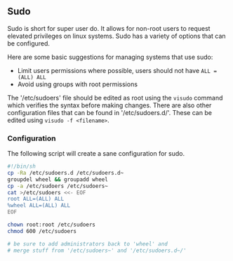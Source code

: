## Sudo

Sudo is short for super user do. It allows for non-root users to request elevated privileges on linux systems. Sudo has a variety of options that can be configured.

Here are some basic suggestions for managing systems that use sudo:

* Limit users permissions where possible, users should not have `ALL = (ALL) ALL`
* Avoid using groups with root permissions

The '/etc/sudoers' file should be edited as root using the `visudo` command which verifies the syntax before making changes. There are also other configuration files that can be found in '/etc/sudoers.d/'. These can be edited using `visudo -f <filename>`.


### Configuration

The following script will create a sane configuration for sudo.

```sh
#!/bin/sh
cp -Ra /etc/sudoers.d /etc/sudoers.d~
groupdel wheel && groupadd wheel
cp -a /etc/sudoers /etc/sudoers~
cat >/etc/sudoers <<- EOF
root ALL=(ALL) ALL
%wheel ALL=(ALL) ALL
EOF

chown root:root /etc/sudoers
chmod 600 /etc/sudoers

# be sure to add administrators back to 'wheel' and
# merge stuff from '/etc/sudoers~' and '/etc/sudoers.d~/'
```
